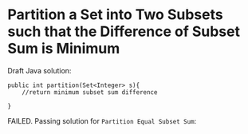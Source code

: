 # Partition a Set into Two Subsets such that the Difference of Subset Sum is Minimum
Draft Java solution:
```
public int partition(Set<Integer> s){
    //return minimum subset sum difference

}
```
FAILED. Passing solution for `Partition Equal Subset Sum`:
```

```